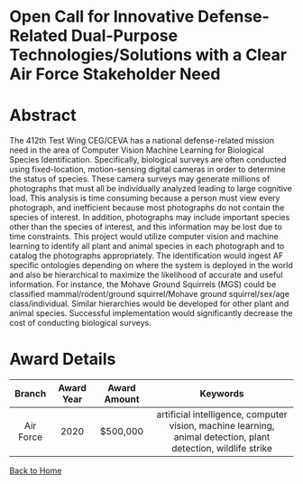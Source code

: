 
Open Call for Innovative Defense-Related Dual-Purpose Technologies/Solutions with a Clear Air Force Stakeholder Need
====================================================================================================================

# Abstract


The 412th Test Wing CEG/CEVA has a national defense-related mission need in the area of Computer Vision Machine Learning for Biological Species Identification. Specifically, biological surveys are often conducted using fixed-location, motion-sensing digital cameras in order to determine the status of species. These camera surveys may generate millions of photographs that must all be individually analyzed leading to large cognitive load. This analysis is time consuming because a person must view every photograph, and inefficient because most photographs do not contain the species of interest. In addition, photographs may include important species other than the species of interest, and this information may be lost due to time constraints. This project would utilize computer vision and machine learning to identify all plant and animal species in each photograph and to catalog the photographs appropriately. The identification would ingest AF specific ontologies depending on where the system is deployed in the world and also be hierarchical to maximize the likelihood of accurate and useful information. For instance, the Mohave Ground Squirrels (MGS) could be classified mammal/rodent/ground squirrel/Mohave ground squirrel/sex/age class/individual. Similar hierarchies would be developed for other plant and animal species. Successful implementation would significantly decrease the cost of conducting biological surveys.  

# Award Details

|Branch|Award Year|Award Amount|Keywords|
| :---: | :---: | :---: | :---: |
|Air Force|2020|$500,000|artificial intelligence, computer vision, machine learning, animal detection, plant detection, wildlife strike|
  
  


[Back to Home](https://github.com/chrischow/dod_sbir_awards/Reports/DJ/#1529)